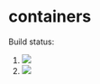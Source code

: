 # containers

Build status:

1. [![](https://github.com/somu-a/containers/workflows/tests-fibonacci/badge.svg)](https://github.com/somu-a/containers/actions?query=workflow%3Atests-fibonacci)
1. [![](https://github.com/somu-a/containers/workflows/tests-range/badge.svg)](https://github.com/somu-a/containers/actions?query=workflow%3Atests-range)
